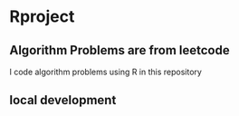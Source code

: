 # Rproject
## Algorithm Problems are from leetcode
I code algorithm problems using R in this repository

## local development